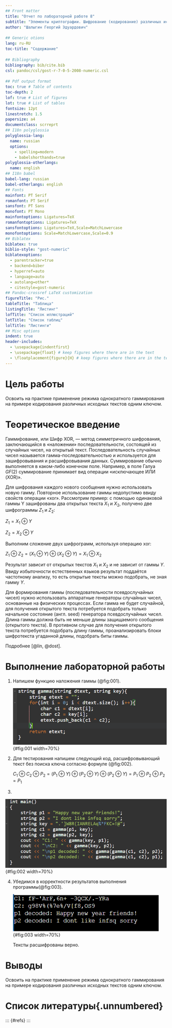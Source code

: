 ```yaml
---
## Front matter
title: "Отчет по лабораторной работе 8"
subtitle: "Элементы криптографии. Шифрование (кодирование) различных исходных текстов одним ключом"
author: "Шалыгин Георгий Эдуардович"

## Generic otions
lang: ru-RU
toc-title: "Содержание"

## Bibliography
bibliography: bib/cite.bib
csl: pandoc/csl/gost-r-7-0-5-2008-numeric.csl

## Pdf output format
toc: true # Table of contents
toc-depth: 2
lof: true # List of figures
lot: true # List of tables
fontsize: 12pt
linestretch: 1.5
papersize: a4
documentclass: scrreprt
## I18n polyglossia
polyglossia-lang:
  name: russian
  options:
	- spelling=modern
	- babelshorthands=true
polyglossia-otherlangs:
  name: english
## I18n babel
babel-lang: russian
babel-otherlangs: english
## Fonts
mainfont: PT Serif
romanfont: PT Serif
sansfont: PT Sans
monofont: PT Mono
mainfontoptions: Ligatures=TeX
romanfontoptions: Ligatures=TeX
sansfontoptions: Ligatures=TeX,Scale=MatchLowercase
monofontoptions: Scale=MatchLowercase,Scale=0.9
## Biblatex
biblatex: true
biblio-style: "gost-numeric"
biblatexoptions:
  - parentracker=true
  - backend=biber
  - hyperref=auto
  - language=auto
  - autolang=other*
  - citestyle=gost-numeric
## Pandoc-crossref LaTeX customization
figureTitle: "Рис."
tableTitle: "Таблица"
listingTitle: "Листинг"
lofTitle: "Список иллюстраций"
lotTitle: "Список таблиц"
lolTitle: "Листинги"
## Misc options
indent: true
header-includes:
  - \usepackage{indentfirst}
  - \usepackage{float} # keep figures where there are in the text
  - \floatplacement{figure}{H} # keep figures where there are in the text
---
```


# Цель работы

Освоить на практике применение режима однократного гаммирования на примере кодирования различных исходных текстов одним ключом.


# Теоретическое введение

Гамми́рование, или Шифр XOR, — метод симметричного шифрования, заключающийся в «наложении» последовательности, состоящей из случайных чисел, на открытый текст. Последовательность случайных чисел называется гамма-последовательностью и используется для зашифровывания и расшифровывания данных. Суммирование обычно выполняется в каком-либо конечном поле. Например, в поле Галуа $GF(2)$ суммирование принимает вид операции «исключающее ИЛИ (XOR)».

Для шифрования каждого нового сообщения нужно использовать новую гамму. Повторное использование гаммы недопустимо ввиду свойств операции «xor». Рассмотрим пример: с помощью одинаковой гаммы Y зашифрованы два открытых текста $X_1$ и $X_2$, получено две шифрограммы $Z_1$ и $Z_2$: 

$Z_1 = X_1 \oplus Y$

$Z_2 = X_2 \oplus Y$

Выполним сложение двух шифрограмм, используя операцию xor:

$Z_1 \oplus Z_2 = (X_1\oplus Y)\oplus(X_2\oplus Y) = X_1\oplus X_2$

Результат зависит от открытых текстов $X_1$ и $X_2$ и не зависит от гаммы $Y$. Ввиду избыточности естественных языков результат поддаётся частотному анализу, то есть открытые тексты можно подобрать, не зная гамму $Y$.

Для формирования гаммы (последовательности псевдослучайных чисел) нужно использовать аппаратные генераторы случайных чисел, основанные на физических процессах. Если гамма не будет случайной, для получения открытого текста потребуется подобрать только начальное состояние (англ. seed) генератора псевдослучайных чисел. Длина гаммы должна быть не меньше длины защищаемого сообщения (открытого текста). В противном случае для получения открытого текста потребуется подобрать длину гаммы, проанализировать блоки шифротекста угаданной длины, подобрать биты гаммы.

Подробнее [@lin, @dost].

# Выполнение лабораторной работы

1. Напишем функцию наложения гаммы (@fig:001).

   ![Функция гаммирования](image\1.PNG){#fig:001 width=70%}

2. Для тестирования напишем следующий код, расшифровывающий текст без поиска ключа согласно формуле  (@fig:002). 

   $C_1 \oplus C_2 \oplus P_2 = (P_1\oplus Y)\oplus(P_2\oplus Y)\oplus(P_2\oplus Y) = P_1\oplus P_2\oplus P_2 = P_1$

2. 

   ![Тестирующий код](image\2.PNG){#fig:002 width=70%}

4. Убедимся в корректности результатов выполнения программы(@fig:003).

   ![Результаты выполнения](image\3.PNG){#fig:003 width=70%}

   Тексты расшифрованы верно.


# Выводы

Освоить на практике применение режима однократного гаммирования на примере кодирования различных исходных текстов одним ключом.


# Список литературы{.unnumbered}

::: {#refs}
:::
